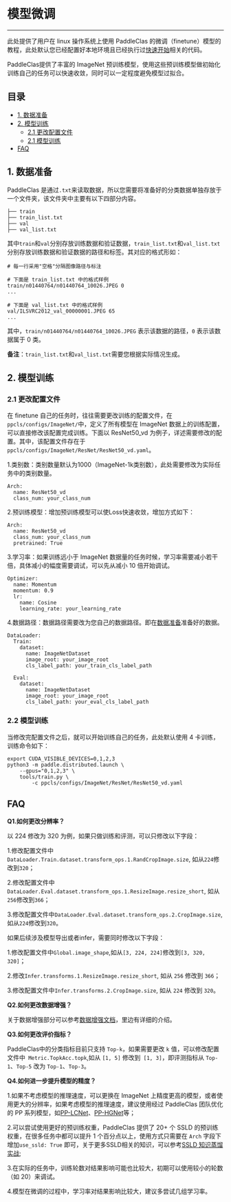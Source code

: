 # 模型微调
---

此处提供了用户在 linux 操作系统上使用 PaddleClas 的微调（finetune）模型的教程，此处默认您已经配置好本地环境且已经执行过[快速开始](../../quick_start/quick_start_classification_professional.md)相关的代码。

PaddleClas提供了丰富的 ImageNet 预训练模型，使用这些预训练模型做初始化训练自己的任务可以快速收敛，同时可以一定程度避免模型过拟合。

## 目录

- [1. 数据准备](#1)
- [2. 模型训练](#2)
    - [2.1 更改配置文件](#2.1)
    - [2.1 模型训练](#2.2)
- [FAQ](#faq)


<a name="1"></a>
## 1. 数据准备

PaddleClas 是通过`.txt`来读取数据，所以您需要将准备好的分类数据单独存放于一个文件夹，该文件夹中主要有以下四部分内容。

```
├── train
├── train_list.txt
├── val
├── val_list.txt
```

其中`train`和`val`分别存放训练数据和验证数据，`train_list.txt`和`val_list.txt`分别存放训练数据和验证数据的路径和标签。其对应的格式形如：

```shell
# 每一行采用"空格"分隔图像路径与标注

# 下面是 train_list.txt 中的格式样例
train/n01440764/n01440764_10026.JPEG 0
...

# 下面是 val_list.txt 中的格式样例
val/ILSVRC2012_val_00000001.JPEG 65
...
```

其中，`train/n01440764/n01440764_10026.JPEG` 表示该数据的路径，`0` 表示该数据属于 0 类。

**备注**：`train_list.txt`和`val_list.txt`需要您根据实际情况生成。

<a name="2"></a>
## 2. 模型训练

<a name="2.1"></a>
### 2.1 更改配置文件

在 finetune 自己的任务时，往往需要更改训练的配置文件，在`ppcls/configs/ImageNet/`中，定义了所有模型在 ImageNet 数据上的训练配置，可以直接修改该配置完成训练。下面以 ResNet50_vd 为例子，详述需要修改的配置。其中，该配置文件存在于`ppcls/configs/ImageNet/ResNet/ResNet50_vd.yaml`。

1.类别数：类别数量默认为1000（ImageNet-1k类别数），此处需要修改为实际任务中的类别数量。
```
Arch:
  name: ResNet50_vd
  class_num: your_class_num
```

2.预训练模型：增加预训练模型可以使Loss快速收敛，增加方式如下：
```
Arch:
  name: ResNet50_vd
  class_num: your_class_num
  pretrained: True
```

3.学习率：如果训练远小于 ImageNet 数据量的任务时候，学习率需要减小若干倍，具体减小的幅度需要调试，可以先从减小 10 倍开始调试。
```
Optimizer:
  name: Momentum
  momentum: 0.9
  lr:
    name: Cosine
    learning_rate: your_learning_rate
```

4.数据路径：数据路径需要改为您自己的数据路径。即在[数据准备](#1)准备好的数据。

```
DataLoader:
  Train:
    dataset:
      name: ImageNetDataset
      image_root: your_image_root
      cls_label_path: your_train_cls_label_path
      
  Eval:
    dataset: 
      name: ImageNetDataset
      image_root: your_image_root
      cls_label_path: your_eval_cls_label_path
```

<a name="2.2"></a>
### 2.2 模型训练

当修改完配置文件之后，就可以开始训练自己的任务，此处默认使用 4 卡训练，训练命令如下：

```
export CUDA_VISIBLE_DEVICES=0,1,2,3
python3 -m paddle.distributed.launch \
    --gpus="0,1,2,3" \
    tools/train.py \
        -c ppcls/configs/ImageNet/ResNet/ResNet50_vd.yaml
```

<a name="faq"></a>
## FAQ

**Q1.如何更改分辨率？**

以 224 修改为 320 为例，如果只做训练和评测，可以只修改以下字段：

1.修改配置文件中`DataLoader.Train.dataset.transform_ops.1.RandCropImage.size`, 如从`224`修改到`320`；

2.修改配置文件中`DataLoader.Eval.dataset.transform_ops.1.ResizeImage.resize_short`, 如从`256`修改到`366`；

3.修改配置文件中`DataLoader.Eval.dataset.transform_ops.2.CropImage.size`, 如从`224`修改到`320`。

如果后续涉及模型导出或者infer，需要同时修改以下字段：

1.修改配置文件中`Global.image_shape`,如从`[3, 224, 224]`修改到`[3, 320, 320]`；

2.修改`Infer.transforms.1.ResizeImage.resize_short`, 如从 `256` 修改到 `366`；

3.修改配置文件中`Infer.transforms.2.CropImage.size`, 如从 `224` 修改到 `320`。


**Q2.如何更改数据增强？**

关于数据增强部分可以参考[数据增强文档](../config_description/data_augmentation.md)，里边有详细的介绍。

**Q3.如何更改评价指标？**

PaddleClas中的分类指标目前只支持 `Top-k`，如果需要更改 `k` 值，可以修改配置文件中` Metric.TopkAcc.topk`,如从 `[1, 5]` 修改到` [1, 3]`，即评测指标从 `Top-1`、`Top-5` 改为 `Top-1`、`Top-3`。

**Q4.如何进一步提升模型的精度？**

1.如果不考虑模型的推理速度，可以更换在 ImageNet 上精度更高的模型，或者使用更大的分辨率，如果考虑模型的推理速度，建议使用经过 PaddleClas 团队优化的 PP 系列模型，如[PP-LCNet](../../models/ImageNet1k/PP-LCNet.md)、[PP-HGNet](../../models/ImageNet1k/PP-HGNet.md)等；

2.可以尝试使用更好的预训练权重，PaddleClas 提供了 20+ 个 SSLD 的预训练权重，在很多任务中都可以提升 1 个百分点以上，使用方式只需要在 `Arch` 字段下增加`use_ssld: True` 即可，关于更多SSLD相关的知识，可以参考[SSLD 知识蒸馏实战](../advanced/ssld.md);

3.在实际的任务中，训练轮数对结果影响可能也比较大，初期可以使用较小的轮数（如 20）来调试。

4.模型在微调的过程中，学习率对结果影响比较大，建议多尝试几组学习率。
